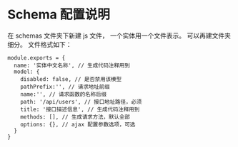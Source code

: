 # Schema 配置说明

在 schemas 文件夹下新建 js 文件， 一个实体用一个文件表示。 可以再建文件夹细分。 文件格式如下：

```
module.exports = {
  name: '实体中文名称', // 生成代码注释用到
  model: {
    disabled: false, // 是否禁用该模型
    pathPrefix:'', // 请求地址前缀
    name:'', // 请求函数的名称后缀
    path: '/api/users', // 接口地址路径，必须
    title: '接口描述信息', // 生成代码注释用到
    methods: [], // 生成请求方法，默认全部
    options: {}, // ajax 配置参数选项，可选
  }
}

```
